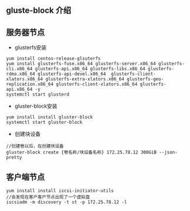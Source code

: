 ## gluste-block 介绍


## 服务器节点
- glusterfs安装

```
yum install centos-release-glsuterfs
yum install glusterfs-fuse.x86_64 glusterfs-server.x86_64 glusterfs-cli.x86_64 glusterfs-api.x86_64 glusterfs-libs.x86_64 glusterfs-rdma.x86_64 glusterfs-api-devel.x86_64  glusterfs-client-xlators.x86_64 glusterfs-extra-xlators.x86_64 glusterfs-geo-replication.x86_64 glusterfs-client-xlators.x86_64 glusterfs-api.x86_64 -y
systemctl start glusterd
```

- gluster-block安装

```
yum install install gluster-block
systemctl start gluster-block
```

- 创建块设备
```
//创建卷以后，在创建块设备
gluster-block create {卷名称/块设备名称} 172.25.78.12 300GiB --json-pretty
```


## 客户端节点

```
yum install install iscsi-initiator-utils
//会发现在客户客户节点出现了一个虚拟盘
iscsiadm -m discovery -t st -p 172.25.78.12 -l

```